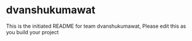 # dvanshukumawat
This is the initiated README for team dvanshukumawat, Please edit this as you build your project
